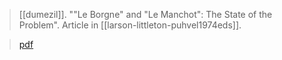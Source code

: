 > [[dumezil]]. ""Le Borgne" and "Le Manchot": The State of the Problem". Article in [[larson-littleton-puhvel1974eds]].

> [pdf](a/dumezil1974.pdf)